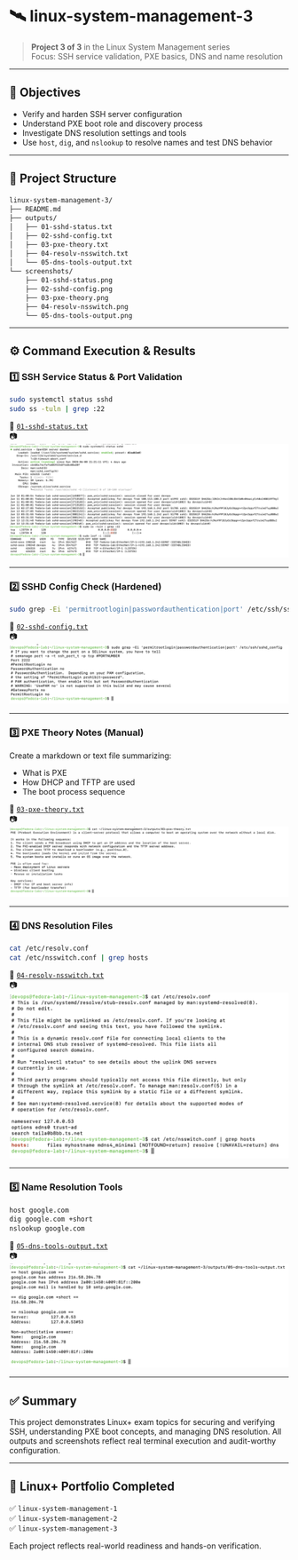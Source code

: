 # 🛰️ linux-system-management-3

> **Project 3 of 3** in the Linux System Management series  
> Focus: SSH service validation, PXE basics, DNS and name resolution

---

## 📌 Objectives

- Verify and harden SSH server configuration
- Understand PXE boot role and discovery process
- Investigate DNS resolution settings and tools
- Use `host`, `dig`, and `nslookup` to resolve names and test DNS behavior

---

## 📁 Project Structure

```
linux-system-management-3/
├── README.md
├── outputs/
│   ├── 01-sshd-status.txt
│   ├── 02-sshd-config.txt
│   ├── 03-pxe-theory.txt
│   ├── 04-resolv-nsswitch.txt
│   └── 05-dns-tools-output.txt
└── screenshots/
    ├── 01-sshd-status.png
    ├── 02-sshd-config.png
    ├── 03-pxe-theory.png
    ├── 04-resolv-nsswitch.png
    └── 05-dns-tools-output.png
```

---

## ⚙️ Command Execution & Results

### 1️⃣ SSH Service Status & Port Validation

```bash
sudo systemctl status sshd
sudo ss -tuln | grep :22
```

📄 [`01-sshd-status.txt`](outputs/01-sshd-status.txt)  
📷 ![01-sshd-status](screenshots/01-sshd-status.png)

---

### 2️⃣ SSHD Config Check (Hardened)

```bash
sudo grep -Ei 'permitrootlogin|passwordauthentication|port' /etc/ssh/sshd_config
```

📄 [`02-sshd-config.txt`](outputs/02-sshd-config.txt)  
📷 ![02-sshd-config](screenshots/02-sshd-config.png)

---

### 3️⃣ PXE Theory Notes (Manual)

Create a markdown or text file summarizing:

- What is PXE
- How DHCP and TFTP are used
- The boot process sequence

📄 [`03-pxe-theory.txt`](outputs/03-pxe-theory.txt)  
📷 ![03-pxe-theory](screenshots/03-pxe-theory.png)

---

### 4️⃣ DNS Resolution Files

```bash
cat /etc/resolv.conf
cat /etc/nsswitch.conf | grep hosts
```

📄 [`04-resolv-nsswitch.txt`](outputs/04-resolv-nsswitch.txt)  
📷 ![04-resolv-nsswitch](screenshots/04-resolv-nsswitch.png)

---

### 5️⃣ Name Resolution Tools

```bash
host google.com
dig google.com +short
nslookup google.com
```

📄 [`05-dns-tools-output.txt`](outputs/05-dns-tools-output.txt)  
📷 ![05-dns-tools-output](screenshots/05-dns-tools-output.png)

---

## ✅ Summary

This project demonstrates Linux+ exam topics for securing and verifying SSH, understanding PXE boot concepts, and managing DNS resolution. All outputs and screenshots reflect real terminal execution and audit-worthy configuration.

---

## 🎯 Linux+ Portfolio Completed

✅ `linux-system-management-1`  
✅ `linux-system-management-2`  
✅ `linux-system-management-3`

Each project reflects real-world readiness and hands-on verification.
